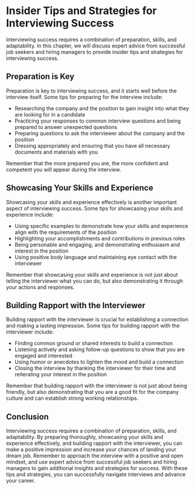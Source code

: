 Insider Tips and Strategies for Interviewing Success
=========================================================================================================================================

Interviewing success requires a combination of preparation, skills, and adaptability. In this chapter, we will discuss expert advice from successful job seekers and hiring managers to provide insider tips and strategies for interviewing success.

Preparation is Key
------------------

Preparation is key to interviewing success, and it starts well before the interview itself. Some tips for preparing for the interview include:

* Researching the company and the position to gain insight into what they are looking for in a candidate
* Practicing your responses to common interview questions and being prepared to answer unexpected questions
* Preparing questions to ask the interviewer about the company and the position
* Dressing appropriately and ensuring that you have all necessary documents and materials with you

Remember that the more prepared you are, the more confident and competent you will appear during the interview.

Showcasing Your Skills and Experience
-------------------------------------

Showcasing your skills and experience effectively is another important aspect of interviewing success. Some tips for showcasing your skills and experience include:

* Using specific examples to demonstrate how your skills and experience align with the requirements of the position
* Highlighting your accomplishments and contributions in previous roles
* Being personable and engaging, and demonstrating enthusiasm and interest in the position
* Using positive body language and maintaining eye contact with the interviewer

Remember that showcasing your skills and experience is not just about telling the interviewer what you can do, but also demonstrating it through your actions and responses.

Building Rapport with the Interviewer
-------------------------------------

Building rapport with the interviewer is crucial for establishing a connection and making a lasting impression. Some tips for building rapport with the interviewer include:

* Finding common ground or shared interests to build a connection
* Listening actively and asking follow-up questions to show that you are engaged and interested
* Using humor or anecdotes to lighten the mood and build a connection
* Closing the interview by thanking the interviewer for their time and reiterating your interest in the position

Remember that building rapport with the interviewer is not just about being friendly, but also demonstrating that you are a good fit for the company culture and can establish strong working relationships.

Conclusion
----------

Interviewing success requires a combination of preparation, skills, and adaptability. By preparing thoroughly, showcasing your skills and experience effectively, and building rapport with the interviewer, you can make a positive impression and increase your chances of landing your dream job. Remember to approach the interview with a positive and open mindset, and use expert advice from successful job seekers and hiring managers to gain additional insights and strategies for success. With these tips and strategies, you can successfully navigate interviews and advance your career.
